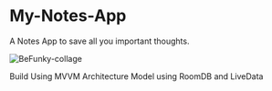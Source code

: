 # My-Notes-App

A Notes App to save all you important thoughts.

![BeFunky-collage](https://user-images.githubusercontent.com/87412420/147417242-fb7b59f8-ae32-47e9-b07e-479d77c06545.jpg)





Build Using MVVM Architecture Model using RoomDB and LiveData
